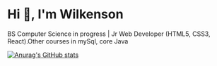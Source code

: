 # Hi 👋, I'm Wilkenson</h1>

 <p>BS Computer Science in progress | Jr Web Developer (HTML5, CSS3, React).Other courses in mySql, core Java</p>
 
[![Anurag's GitHub stats](https://github-readme-stats.vercel.app/api?username=wilkensoncode)](https://github.com/anuraghazra/github-readme-stats)

